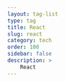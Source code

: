```yaml
---
layout: tag-list
type: tag
title: React
slug: react
category: tech
order: 100
sidebar: false
description: >
    React
---
```


